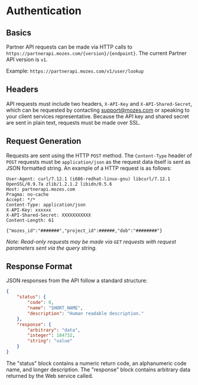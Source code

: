 # Authentication

## Basics

Partner API requests can be made via HTTP calls to `https://partnerapi.mozes.com/{version}/{endpoint}`. The current Partner API version is `v1`.

Example: `https://partnerapi.mozes.com/v1/user/lookup`

## Headers

API requests must include two headers, `X-API-Key` and `X-API-Shared-Secret`, which can be requested by contacting support@mozes.com or speaking to your client services representative. Because the API key and shared secret are sent in plain text, requests must be made over SSL.

## Request Generation

Requests are sent using the HTTP `POST` method. The `Content-Type` header of `POST` requests must be `application/json` as the request data itself is sent as JSON formatted string. An example of a HTTP request is as follows:

```
User-Agent: curl/7.12.1 (i686-redhat-linux-gnu) libcurl/7.12.1 OpenSSL/0.9.7a zlib/1.2.1.2 libidn/0.5.6
Host: partnerapi.mozes.com
Pragma: no-cache
Accept: */*
Content-Type: application/json
X-API-Key: xxxxxx
X-API-Shared-Secret: XXXXXXXXXXX
Content-Length: 61

{"mozes_id":"#######","project_id":######,"dob":"########"}
```

*Note: Read-only requests may be made via `GET` requests with request parameters sent via the query string.*

## Response Format

JSON responses from the API follow a standard structure:
```json
{
    "status": {
        "code": 0,
        "name": "SHORT_NAME",
        "description": "Human readable description."
    },
    "response": {
        "arbitrary": "data",
        "integer": 184732,
        "string": "value"
    }
}
```
The "status" block contains a numeric return code, an alphanumeric code name, and longer description. The "response" block contains arbitrary data returned by the Web service called.